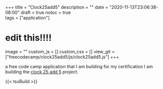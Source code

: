 +++
title = "Clock25add5"
description = ""
date = "2020-11-13T23:06:38-08:00"
draft = true
notoc = true  
tags = ["application"]


# edit this!!!!
image = ""
custom_js = []
custom_css = []
view_git = ["freecodecamp/clock25add5/js/clock25add5.js"] 
+++



a free code camp application that I am building for my certification 
I am building the [clock 25 add 5] project.
<!--more-->

<div id="app-source">
		<!--<p id="break-label">Break Length:<span id="break-label-value">5</span></p>
		<p id="session-label">Session length: <span id="session-length-value">25</span></p>
		<p id="timer-label">Session</p>
		<p id="time-left">mm:ss</p>
		<button id="break-decrement">break decrement</button>
		<button id="session-decrement">sess decr </button>
		<button id="break-increment">break increment</button>
		<button id="session-increment">sess inc </button>
		<button id="start_stop">start/stop</button>
		<button id="reset">reset</button> -->
</div>
<script src="https://unpkg.com/react@17/umd/react.development.js" crossorigin></script>  
<script src="https://unpkg.com/react-dom@17/umd/react-dom.development.js" crossorigin></script> 
{{< tsxBuild >}} 


[clock 25 add 5 ]: https://www.freecodecamp.org/learn/front-end-libraries/front-end-libraries-projects/build-a-25--5-clock
